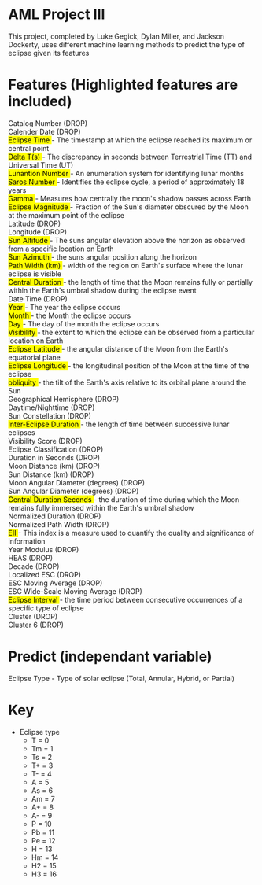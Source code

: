 # AML Project III
This project, completed by Luke Gegick, Dylan Miller, and Jackson Dockerty, uses different machine learning
methods to predict the type of eclipse given its features

# Features (Highlighted features are included)
Catalog Number (DROP) <br>
Calender Date (DROP) <br>
<mark> Eclipse Time  </mark>- The timestamp at which the eclipse reached its maximum or central point <br>
<mark> Delta T(s) </mark>- The discrepancy in seconds between Terrestrial Time (TT) and Universal Time (UT) <br>
<mark> Lunantion Number </mark>- An enumeration system for identifying lunar months <br>
<mark> Saros Number </mark>- Identifies the eclipse cycle, a period of approximately 18 years <br>
<mark> Gamma </mark>- Measures how centrally the moon's shadow passes across Earth <br>
<mark> Eclipse Magnitude </mark>- Fraction of the Sun's diameter obscured by the Moon at the maximum point of the eclipse <br>
Latitude (DROP) <br>
Longitude (DROP) <br>
<mark> Sun Altitude </mark>- The suns angular elevation above the horizon as observed from a specific location on Earth <br>
<mark> Sun Azimuth </mark>- the suns angular position along the horizon <br>
<mark> Path Width (km) </mark>-  width of the region on Earth's surface where the lunar eclipse is visible <br>
<mark> Central Duration </mark>- the length of time that the Moon remains fully or partially within the Earth's umbral shadow during the eclipse event <br>
Date Time (DROP) <br>
<mark> Year </mark>- The year the eclipse occurs <br>
<mark> Month </mark>- the Month the eclipse occurs <br>
<mark> Day </mark>- The day of the month the eclipse occurs <br>
<mark> Visibility </mark>- the extent to which the eclipse can be observed from a particular location on Earth <br>
<mark> Eclipse Latitude </mark>- the angular distance of the Moon from the Earth's equatorial plane <br>
<mark> Eclipse Longitude </mark>- the longitudinal position of the Moon at the time of the eclipse <br>
<mark> obliquity </mark>- the tilt of the Earth's axis relative to its orbital plane around the Sun <br>
Geographical Hemisphere (DROP) <br>
Daytime/Nighttime (DROP) <br>
Sun Constellation (DROP) <br>
<mark> Inter-Eclipse Duration </mark>- the length of time between successive lunar eclipses <br>
Visibility Score (DROP) <br>
Eclipse Classification (DROP) <br>
Duration in Seconds (DROP) <br>
Moon Distance (km) (DROP) <br>
Sun Distance (km) (DROP) <br>
Moon Angular Diameter (degrees) (DROP) <br>
Sun Angular Diameter (degrees) (DROP) <br>
<mark> Central Duration Seconds </mark>- the duration of time during which the Moon remains fully immersed within the Earth's umbral shadow <br>
Normalized Duration (DROP) <br>
Normalized Path Width (DROP) <br>
<mark> EII </mark>- This index is a measure used to quantify the quality and significance of information <br>
Year Modulus (DROP) <br>
HEAS (DROP) <br>
Decade (DROP) <br>
Localized ESC (DROP) <br>
ESC Moving Average (DROP) <br>
ESC Wide-Scale Moving Average (DROP) <br>
<mark> Eclipse Interval </mark>-  the time period between consecutive occurrences of a specific type of eclipse <br>
Cluster (DROP) <br>
Cluster 6 (DROP) <br>

# Predict (independant variable)
Eclipse Type - Type of solar eclipse (Total, Annular, Hybrid, or Partial)

# Key
- Eclipse type
    - T = 0
    - Tm = 1
    - Ts = 2
    - T+ = 3
    - T- = 4
    - A = 5
    - As = 6
    - Am = 7
    - A+ = 8
    - A- = 9
    - P = 10
    - Pb = 11
    - Pe = 12
    - H = 13
    - Hm = 14
    - H2 = 15
    - H3 = 16
